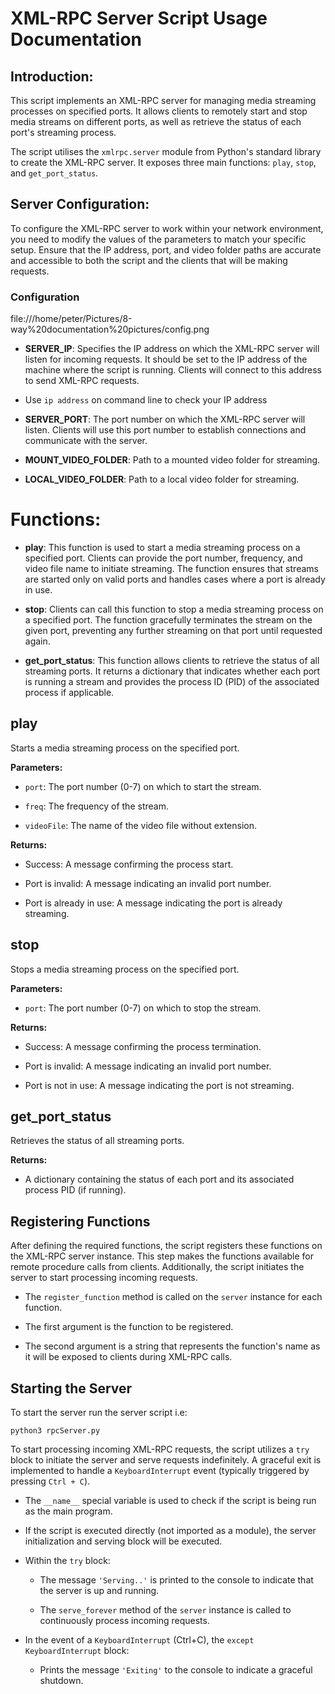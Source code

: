 
# XML-RPC Server Script Usage Documentation


## Introduction:


This script implements an XML-RPC server for managing media streaming processes on specified ports. It allows clients to remotely start and stop media streams on different ports, as well as retrieve the status of each port's streaming process.

The script utilises the `xmlrpc.server` module from Python's standard library to create the XML-RPC server. It exposes three main functions: `play`, `stop`, and `get_port_status`.




## Server Configuration:


To configure the XML-RPC server to work within your network environment, you need to modify the values of the parameters to match your specific setup. Ensure that the IP address, port, and video folder paths are accurate and accessible to both the script and the clients that will be making requests.

### Configuration

file:///home/peter/Pictures/8-way%20documentation%20pictures/config.png

*   **SERVER\_IP**: Specifies the IP address on which the XML-RPC server will listen for incoming requests. It should be set to the IP address of the machine where the script is running. Clients will connect to this address to send XML-RPC requests.
    

*   Use `ip address` on command line to check your IP address
    

*   **SERVER\_PORT**: The port number on which the XML-RPC server will listen. Clients will use this port number to establish connections and communicate with the server.
    
*   **MOUNT\_VIDEO\_FOLDER**: Path to a mounted video folder for streaming.
    
*   **LOCAL\_VIDEO\_FOLDER**: Path to a local video folder for streaming.
    



# Functions:

*   **play**: This function is used to start a media streaming process on a specified port. Clients can provide the port number, frequency, and video file name to initiate streaming. The function ensures that streams are started only on valid ports and handles cases where a port is already in use.
    
*   **stop**: Clients can call this function to stop a media streaming process on a specified port. The function gracefully terminates the stream on the given port, preventing any further streaming on that port until requested again.
    
*   **get\_port\_status**: This function allows clients to retrieve the status of all streaming ports. It returns a dictionary that indicates whether each port is running a stream and provides the process ID (PID) of the associated process if applicable.
    

## play

Starts a media streaming process on the specified port.


**Parameters:**

*   `port`: The port number (0-7) on which to start the stream.
    
*   `freq`: The frequency of the stream.
    
*   `videoFile`: The name of the video file without extension.
    

**Returns:**

*   Success: A message confirming the process start.
    
*   Port is invalid: A message indicating an invalid port number.
    
*   Port is already in use: A message indicating the port is already streaming.
    

## stop

Stops a media streaming process on the specified port.


**Parameters:**

*   `port`: The port number (0-7) on which to stop the stream.
    

**Returns:**

*   Success: A message confirming the process termination.
    
*   Port is invalid: A message indicating an invalid port number.
    
*   Port is not in use: A message indicating the port is not streaming.
    

## get\_port\_status

Retrieves the status of all streaming ports.


**Returns:**

*   A dictionary containing the status of each port and its associated process PID (if running).
    



## Registering Functions

After defining the required functions, the script registers these functions on the XML-RPC server instance. This step makes the functions available for remote procedure calls from clients. Additionally, the script initiates the server to start processing incoming requests.


*   The `register_function` method is called on the `server` instance for each function.
    
*   The first argument is the function to be registered.
    
*   The second argument is a string that represents the function's name as it will be exposed to clients during XML-RPC calls.
    




## Starting the Server

To start the server run the server script i.e:

`python3 rpcServer.py`

To start processing incoming XML-RPC requests, the script utilizes a `try` block to initiate the server and serve requests indefinitely. A graceful exit is implemented to handle a `KeyboardInterrupt` event (typically triggered by pressing `Ctrl + C`).

*   The `__name__` special variable is used to check if the script is being run as the main program.
    
*   If the script is executed directly (not imported as a module), the server initialization and serving block will be executed.
    
*   Within the `try` block:
    
    *   The message `'Serving..'` is printed to the console to indicate that the server is up and running.
        
    *   The `serve_forever` method of the `server` instance is called to continuously process incoming requests.
        
*   In the event of a `KeyboardInterrupt` (Ctrl+C), the `except KeyboardInterrupt` block:
    
    *   Prints the message `'Exiting'` to the console to indicate a graceful shutdown.
        


